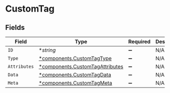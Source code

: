 # CustomTag


## Fields

| Field                                                                             | Type                                                                              | Required                                                                          | Description                                                                       |
| --------------------------------------------------------------------------------- | --------------------------------------------------------------------------------- | --------------------------------------------------------------------------------- | --------------------------------------------------------------------------------- |
| `ID`                                                                              | **string*                                                                         | :heavy_minus_sign:                                                                | N/A                                                                               |
| `Type`                                                                            | [*components.CustomTagType](../../models/components/customtagtype.md)             | :heavy_minus_sign:                                                                | N/A                                                                               |
| `Attributes`                                                                      | [*components.CustomTagAttributes](../../models/components/customtagattributes.md) | :heavy_minus_sign:                                                                | N/A                                                                               |
| `Data`                                                                            | [*components.CustomTagData](../../models/components/customtagdata.md)             | :heavy_minus_sign:                                                                | N/A                                                                               |
| `Meta`                                                                            | [*components.CustomTagMeta](../../models/components/customtagmeta.md)             | :heavy_minus_sign:                                                                | N/A                                                                               |